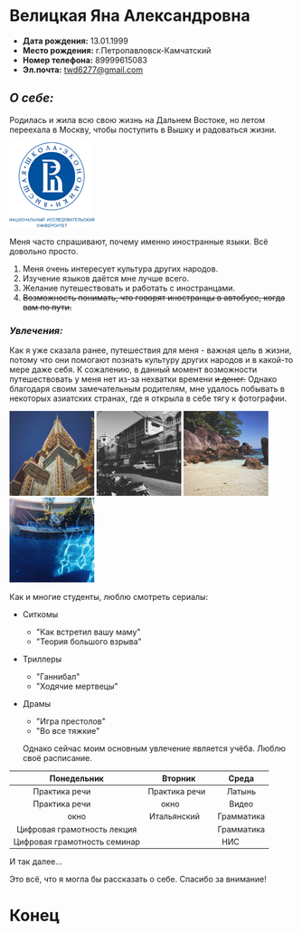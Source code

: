 # Велицкая Яна Александровна
* __Дата рождения:__ 13.01.1999
* __Место рождения:__ г.Петропавловск-Камчатский
* __Номер телефона:__ 89999615083
* __Эл.почта:__ <twd6277@gmail.com>
## *__О себе:__*

Родилась и жила всю свою жизнь на Дальнем Востоке, но летом переехала в Москву, чтобы поступить в Вышку и радоваться жизни. 

<img src="вшэ.jpg" width="150" height="150" />

Меня часто спрашивают, почему именно иностранные языки. Всё довольно просто.
1. Меня очень интересует культура других народов.
2. Изучение языков даётся мне лучше всего.
3. Желание путешествовать и работать с иностранцами.
4. ~~Возможность понимать, что говорят иностранцы в автобусе, когда вам по пути.~~

### _Увлечения:_

Как я уже сказала ранее, путешествия для меня - важная цель в жизни, потому что они помогают познать культуру других народов и в какой-то мере даже себя. К сожалению, в данный момент возможности путешествовать у меня нет из-за нехватки времени ~~и денег.~~ Однако благодаря своим замечательным родителям, мне удалось побывать в некоторых азиатских странах, где я открыла в себе тягу к фотографии.

<img src="1.jpg" width="150" height="150" /> <img src="2.jpg" width="150" height="150" /> <img src="3.jpg" width="150" height="150" /> <img src="4.jpg" width="150" height="150" />

Как и многие студенты, люблю смотреть сериалы:
- Ситкомы
    - "Как  встретил вашу маму"
    - "Теория большого взрыва"
- Триллеры
    - "Ганнибал"
    - "Ходячие мертвецы"
- Драмы
    - "Игра престолов"
    - "Во все тяжкие" 
    
    Однако сейчас моим основным увлечение является учёба. Люблю своё расписание.
    
| Понедельник                 | Вторник         | Среда         |
|:---------------------------:|:---------------:|:-------------:|
| Практика речи               | Практика речи   |Латынь         |
| Практика речи               | окно            |Видео          |
| окно                        | Итальянский     |Грамматика     |
| Цифровая грамотность лекция |                 |Грамматика     |
| Цифровая грамотность семинар|                 |НИС            |   

И так далее...

Это всё, что я могла бы рассказать о себе. Спасибо за внимание!
# Конец
